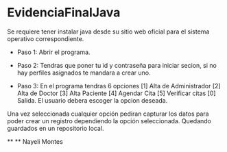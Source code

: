 # EvidenciaFinalJava

Se requiere tener instalar java desde su sitio web oficial para el sistema operativo correspondiente.

- Paso 1: Abrir el programa.

- Paso 2: Tendras que poner tu id y contraseña para iniciar secion, si no hay perfiles asignados te mandara a crear uno.

- Paso 3: En el programa tendras 6 opciones [1] Alta de Administrador [2] Alta de Doctor [3] Alta Paciente [4] Agendar Cita [5] Verificar citas [0] Salida. El usuario debera escoger la opcion deseada.

Una vez seleccionada cualquier opción pediran capturar los datos para poder crear un registro dependiendo la opción seleccionada. Quedando guardados en un repositorio local.

** ** Nayeli Montes 
